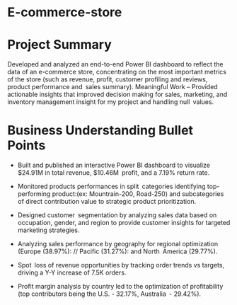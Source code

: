# E-commerce-store
# Project Summary
Developed and analyzed an end-to-end Power BI dashboard to reflect the data of an e-commerce store, concentrating on the most important metrics of the store (such as revenue, profit, customer profiling and reviews, product performance and sales summary). Meaningful Work – Provided actionable insights that improved decision making for sales, marketing, and inventory management insight for my project and handling null values.

# Business Understanding Bullet Points
* Built and published an interactive Power BI dashboard to visualize $24.91M in total revenue, $10.46M profit, and a 7.19% return rate.

* Monitored products performances in split categories identifying top-performing product:(ex: Mountrain-200, Road-250) and subcategories of direct contribution value to strategic product prioritization.

* Designed customer segmentation by analyzing sales data based on occupation, gender, and region to provide customer insights for targeted marketing strategies.

* Analyzing sales performance by geography for regional optimization (Europe (38.97%): // Pacific (31.27%): and North America (29.77%).

* Spot loss of revenue opportunities by tracking order trends vs targets, driving a Y-Y increase of 7.5K orders.

* Profit margin analysis by country led to the optimization of profitability (top contributors being the U.S. - 32.17%, Australia - 29.42%).

